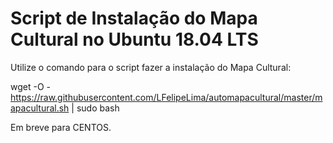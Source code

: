 # Script de Instalação do Mapa Cultural no Ubuntu 18.04 LTS 
Utilize o comando para o script fazer a instalação do Mapa Cultural:

wget -O - https://raw.githubusercontent.com/LFelipeLima/automapacultural/master/mapacultural.sh | sudo bash
  
  
  
  
  
Em breve para CENTOS.
